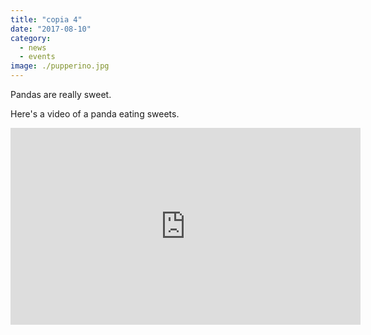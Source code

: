 ```yaml
---
title: "copia 4"
date: "2017-08-10"
category:
  - news
  - events
image: ./pupperino.jpg
---
```


Pandas are really sweet.

Here's a video of a panda eating sweets.

<iframe width="560" height="315" src="https://www.youtube.com/embed/4n0xNbfJLR8" frameborder="0" allowfullscreen></iframe>
